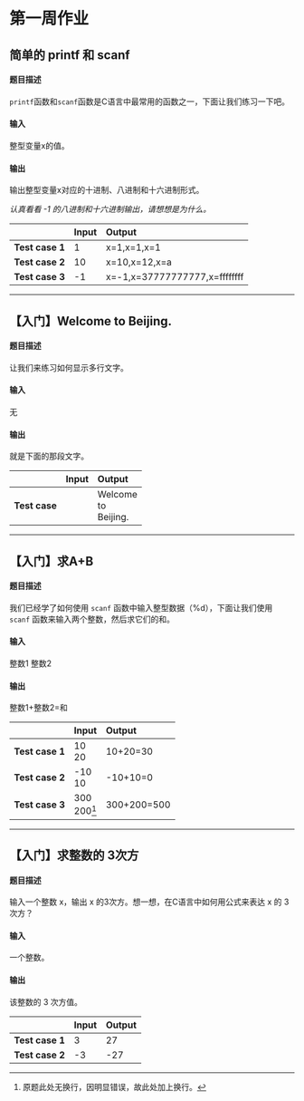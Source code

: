 # 第一周作业
## 简单的 printf 和 scanf
#### 题目描述
`printf`函数和`scanf`函数是C语言中最常用的函数之一，下面让我们练习一下吧。

#### 输入
整型变量x的值。

#### 输出
输出整型变量x对应的十进制、八进制和十六进制形式。

*认真看看 -1 的八进制和十六进制输出，请想想是为什么。*

| |Input|Output|
|---|:---|:---|
|**Test case 1**|1|x=1,x=1,x=1|
|**Test case 2**|10|x=10,x=12,x=a|
|**Test case 3**|-1|x=-1,x=37777777777,x=ffffffff|

---

## 【入门】Welcome to Beijing.
#### 题目描述
让我们来练习如何显示多行文字。

#### 输入
无

#### 输出
就是下面的那段文字。

| |Input|Output|
|---|:---|:---|
|**Test case**||Welcome<br>to<br>Beijing.|

---

## 【入门】求A+B
#### 题目描述
我们已经学了如何使用 `scanf` 函数中输入整型数据（%d），下面让我们使用 `scanf` 函数来输入两个整数，然后求它们的和。

#### 输入
整数1  整数2

#### 输出
整数1+整数2=和

| |Input|Output|
|---|:---|:---|
|**Test case 1**|10<br>20|10+20=30|
|**Test case 2**|-10<br>10|-10+10=0|
|**Test case 3**|300<br>200[^1]|300+200=500|

[^1]:原题此处无换行，因明显错误，故此处加上换行。

---
## 【入门】求整数的 3次方
#### 题目描述
输入一个整数 x，输出 x 的3次方。想一想，在C语言中如何用公式来表达 x 的 3次方？

#### 输入
一个整数。

#### 输出
该整数的 3 次方值。

| |Input|Output|
|---|:---|:---|
|**Test case 1**|3|27|
|**Test case 2**|-3|-27|
